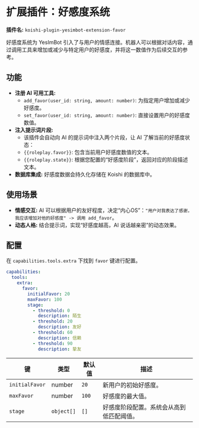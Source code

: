 # 扩展插件：好感度系统

**插件名:** `koishi-plugin-yesimbot-extension-favor`

好感度系统为 YesImBot 引入了与用户的情感连接。机器人可以根据对话内容，通过调用工具来增加或减少与特定用户的好感度，并将这一数值作为后续交互的参考。

## 功能

-   **注册 AI 可用工具:**
    -   `add_favor(user_id: string, amount: number)`: 为指定用户增加或减少好感度。
    -   `set_favor(user_id: string, amount: number)`: 直接设置用户的好感度数值。
-   **注入提示词片段:**
    -   该插件会自动向 AI 的提示词中注入两个片段，让 AI 了解当前的好感度状态：
    -   `{{roleplay.favor}}`: 包含当前用户好感度数值的文本。
    -   `{{roleplay.state}}`: 根据您配置的“好感度阶段”，返回对应的阶段描述文本。
-   **数据库集成:** 好感度数据会持久化存储在 Koishi 的数据库中。

## 使用场景

-   **情感交互:** AI 可以根据用户的友好程度，决定“内心OS”：`"用户对我表达了感谢，我应该增加对他的好感度" -> 调用 add_favor`。
-   **动态人格:** 结合提示词，实现“好感度越高，AI 说话越亲密”的动态效果。

## 配置

在 `capabilities.tools.extra` 下找到 `favor` 键进行配置。

```yaml
capabilities:
  tools:
    extra:
      favor:
        initialFavor: 20
        maxFavor: 100
        stage:
          - threshold: 0
            description: 陌生
          - threshold: 20
            description: 友好
          - threshold: 60
            description: 信赖
          - threshold: 90
            description: 挚友
```

| 键 | 类型 | 默认值 | 描述 |
|---|---|---|---|
| `initialFavor`| number | `20` | 新用户的初始好感度。 |
| `maxFavor` | number | `100` | 好感度的最大值。 |
| `stage` | `object[]`| `[]` | 好感度阶段配置。系统会从高到低匹配阈值。|